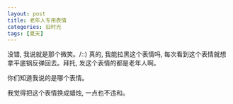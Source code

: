 ```yaml
---
layout: post
title: 老年人专用表情
categories: 旧时光
tags: [夏天]
---
```


没错, 我说就是那个微笑。/::) 真的, 我能拉黑这个表情吗, 每次看到这个表情就想拿平底锅反弹回去。拜托, 发这个表情的都是老年人啊。

你们知道我说的是哪个表情。

我觉得把这个表情换成蜡烛, 一点也不违和。
